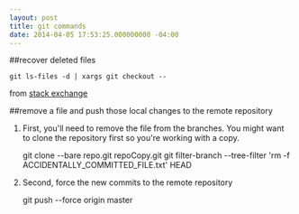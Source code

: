 ```yaml
---
layout: post
title: git commands
date: 2014-04-05 17:53:25.000000000 -04:00
---
```

##recover deleted files

    git ls-files -d | xargs git checkout --

from [stack exchange](https://stackoverflow.com/questions/953481/restore-a-deleted-file-in-a-git-repo)

##remove a file and push those local changes to the remote repository

1.  First, you'll need to remove the file from the branches. You might want to
clone the repository first so you're working with a copy.

    git clone --bare repo.git repoCopy.git
    git filter-branch --tree-filter 'rm -f ACCIDENTALLY_COMMITTED_FILE.txt' HEAD

2. Second, force the new commits to the remote repository

    git push --force origin master
